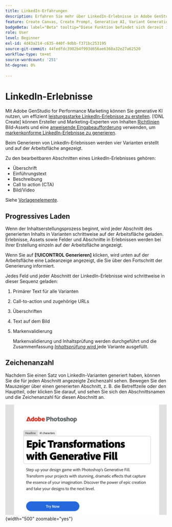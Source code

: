 ```yaml
---
title: LinkedIn-Erfahrungen
description: Erfahren Sie mehr über LinkedIn-Erlebnisse in Adobe GenStudio for Performance Marketing.
feature: Create Canvas, Create Prompt, Generative AI, Variant Generation, Content Generation
badgeBeta: label="Beta" tooltip="Diese Funktion befindet sich derzeit in Beta, sodass einige Funktionen möglicherweise eingeschränkt sind oder geändert werden können."
role: User
level: Beginner
exl-id: 4d43a214-c635-440f-9dbb-f371bc253195
source-git-commit: 44fedfdc3902b4f993d656ae6360a32e27a62520
workflow-type: tm+mt
source-wordcount: '251'
ht-degree: 0%

---
```


# LinkedIn-Erlebnisse

Mit Adobe GenStudio for Performance Marketing können Sie generative KI nutzen, um effizient [leistungsstarke LinkedIn-Erlebnisse zu erstellen](/help/user-guide/create/create-linkedin.md). [!DNL Create] können Ersteller und Marketing-Experten von Inhalten [Richtlinien](/help/user-guide/guidelines/overview.md) Bild-Assets und eine [anweisende Eingabeaufforderung](/help/user-guide/effective-prompts.md) verwenden, um [markenkonforme LinkedIn-Erlebnisse zu generieren](/help/user-guide/create/create-email-experience.md).

Beim Generieren von LinkedIn-Erlebnissen werden vier Varianten erstellt und auf der Arbeitsfläche angezeigt.

Zu den bearbeitbaren Abschnitten eines LinkedIn-Erlebnisses gehören:

* Überschrift
* Einführungstext
* Beschreibung
* Call to action (CTA)
* Bild/Video

Siehe [Vorlagenelemente](/help/user-guide/content/use-templates.md#template-elements).

## Progressives Laden

Wenn der Inhaltserstellungsprozess beginnt, wird jeder Abschnitt des generierten Inhalts in Varianten schrittweise auf der Arbeitsfläche geladen. Erlebnisse, Assets sowie Felder und Abschnitte in Erlebnissen werden bei ihrer Erstellung einzeln auf der Arbeitsfläche angezeigt.

Wenn Sie auf **[!UICONTROL Generieren]** klicken, wird unten auf der Arbeitsfläche eine Ladeanzeige angezeigt, die Sie über den Fortschritt der Generierung informiert.

Jedes Feld und jeder Abschnitt der LinkedIn-Erlebnisse wird schrittweise in dieser Sequenz geladen:

1. Primärer Text für alle Varianten
1. Call-to-action und zugehörige URLs
1. Überschriften
1. Text auf dem Bild
1. Markenvalidierung

   Markenvalidierung und Inhaltsprüfung werden durchgeführt und die Zusammenfassung [_Inhaltsprüfung_ wird ](/help/user-guide/guidelines/brand-validation.md#content-check-summary) jede Variante ausgefüllt.

## Zeichenanzahl

Nachdem Sie einen Satz von LinkedIn-Varianten generiert haben, können Sie die für jeden Abschnitt angezeigte Zeichenzahl sehen. Bewegen Sie den Mauszeiger über einen generierten Abschnitt, z. B. die Betreffzeile oder den Hauptteil, oder klicken Sie darauf, und sehen Sie sich den Abschnittsnamen und die Zeichenanzahl für diesen Abschnitt an.

![Zeichenanzahl](/help/assets/character-count.png){width="500" zoomable="yes"}
